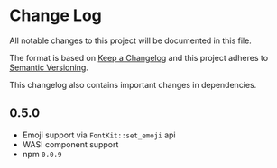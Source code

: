 # Change Log

All notable changes to this project will be documented in this file.

The format is based on [Keep a Changelog](http://keepachangelog.com/)
and this project adheres to [Semantic Versioning](http://semver.org/).

This changelog also contains important changes in dependencies.


## 0.5.0

- Emoji support via `FontKit::set_emoji` api
- WASI component support
- npm `0.0.9`
